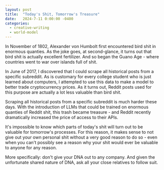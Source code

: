 ```yaml
---
layout: post
title:  "Today's Shit, Tomorrow's Treasure"
date:   2024-7-11 0:00:00 -0400
categories:
  - creative-writing
  - world-model
---
```


In November of 1802, Alexander von Humbolt first encountered bird shit in enormous quanties. As the joke goes, at second-glance, it turns out that bird shit is actually excellent fertilizer. And so began the Guano Age - where countries went to war over islands full of shit. 

In June of 2017, I discovered that I could scrape all historical posts from a specific subreddit. As is customary for every college student who is just learned about computers, I attempted to use this data to make a model to better trade cryptocurrency prices. As it turns out, Reddit posts used for this purpose are actually a lot less valuable than bird shit. 

Scraping all historical posts from a specific subreddit is much harder these days. With the introduction of LLMs that could be trained on enormous quanties of Reddit shit, this trash became treasure - and Reddit recently dramatically increased the price of access to their APIs.

It's impossible to know which parts of today's shit will turn out to be valuable for tomorrow's processes. For this reason, it makes sense to not give out your own personal shit without a very good reason to do so -  even when you can't possibly see a reason why your shit would ever be valuable to anyone for any reason. 

More specifically: don't give your DNA out to any company. And given the unfortunate shared nature of DNA, ask all your close relatives to follow suit. 